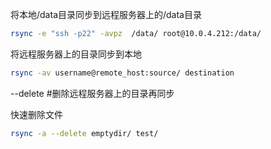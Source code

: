 将本地/data目录同步到远程服务器上的/data目录
```sh
rsync -e "ssh -p22" -avpz  /data/ root@10.0.4.212:/data/
```
将远程服务器上的目录同步到本地
```sh
rsync -av username@remote_host:source/ destination
```
--delete #删除远程服务器上的目录再同步

快速删除文件
```sh
rsync -a --delete emptydir/ test/
```

